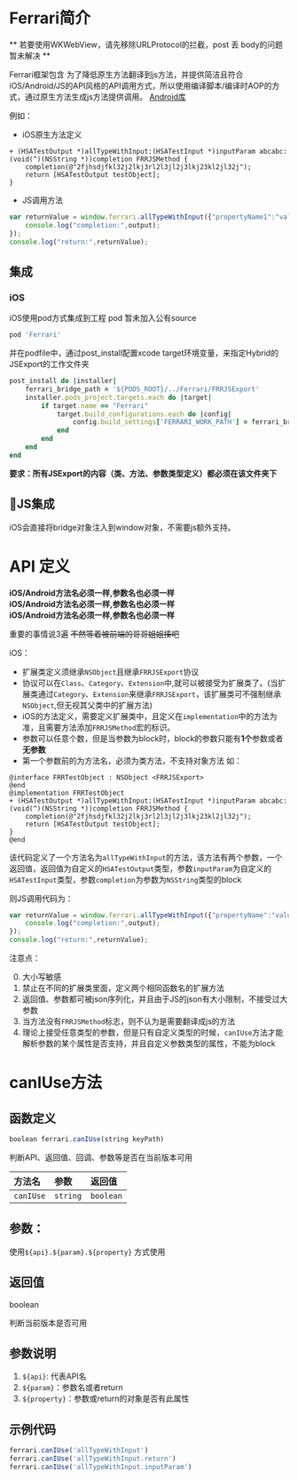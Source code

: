 # Ferrari简介

** 若要使用WKWebView，请先移除URLProtocol的拦截，post 丢 body的问题暂未解决 **

Ferrari框架包含
为了降低原生方法翻译到js方法，并提供简洁且符合iOS/Android/JS的API风格的API调用方式，所以使用编译脚本/编译时AOP的方式，通过原生方法生成js方法提供调用。
[Android库](https://github.com/snailycy/AndroidHybridLib)

例如：
- iOS原生方法定义

```objc
+ (HSATestOutput *)allTypeWithInput:(HSATestInput *)inputParam abcabc:(void(^)(NSString *))completion FRRJSMethod {
    completion(@"2fjhsdjfkl32j2lkj3rl2l3jl2j3lkj23kl2jl32j");
    return [HSATestOutput testObject];
}
```

- JS调用方法
```js
var returnValue = window.ferrari.allTypeWithInput({"propertyName1":"value1","propertyName2":23333},(output)=>{
    console.log("completion:",output);
});
console.log("return:",returnValue);
```


## 集成
### iOS
iOS使用pod方式集成到工程
pod 暂未加入公有source

```ruby
pod 'Ferrari'
```
并在podfile中，通过post_install配置xcode target环境变量，来指定Hybrid的JSExport的工作文件夹
```ruby
post_install do |installer|
    ferrari_bridge_path = '${PODS_ROOT}/../Ferrari/FRRJSExport'
    installer.pods_project.targets.each do |target|
        if target.name == "Ferrari"
            target.build_configurations.each do |config|
                config.build_settings['FERRARI_WORK_PATH'] = ferrari_bridge_path
            end
        end
    end
end
```
**要求：所有JSExport的内容（类、方法、参数类型定义）都必须在该文件夹下**

## JS集成
iOS会直接将bridge对象注入到window对象，不需要js额外支持。


# API 定义

**iOS/Android方法名必须一样,参数名也必须一样**<br />
**iOS/Android方法名必须一样,参数名也必须一样**<br />
**iOS/Android方法名必须一样,参数名也必须一样**<br />

重要的事情说3遍 ~~不然等着被前端的哥哥姐姐揍吧~~

iOS：
- 扩展类定义须继承`NSObject`且继承`FRRJSExport`协议
- 协议可以在`Class`、`Category`、`Extension`中,就可以被接受为扩展类了。(当扩展类通过`Category`、`Extension`来继承`FRRJSExport`，该扩展类可不强制继承`NSObject`,但无视其父类中的扩展方法)
- iOS的方法定义，需要定义扩展类中，且定义在`implementation`中的方法为准，且需要方法添加`FRRJSMethod`宏的标识。
- 参数可以任意个数，但是当参数为block时，block的参数只能有**1个**参数或者**无参数**
- 第一个参数前的为方法名，必须为类方法，不支持对象方法
如：

```objc
@interface FRRTestObject : NSObject <FRRJSExport>
@end
@implementation FRRTestObject
+ (HSATestOutput *)allTypeWithInput:(HSATestInput *)inputParam abcabc:(void(^)(NSString *))completion FRRJSMethod {
    completion(@"2fjhsdjfkl32j2lkj3rl2l3jl2j3lkj23kl2jl32j");
    return [HSATestOutput testObject];
}
@end
```

该代码定义了一个方法名为`allTypeWithInput`的方法，该方法有两个参数，一个返回值，返回值为自定义的`HSATestOutput`类型，参数`inputParam`为自定义的`HSATestInput`类型，参数`completion`为参数为`NSString`类型的block

则JS调用代码为：

```js
var returnValue = window.ferrari.allTypeWithInput({"propertyName":"value1",propertyName:23333},(output)=>{
    console.log("completion:",output);
});
console.log("return:",returnValue);
```

注意点：

0. 大小写敏感
0. 禁止在不同的扩展类里面，定义两个相同函数名的扩展方法
0. 返回值、参数都可被json序列化，并且由于JS的json有大小限制，不接受过大参数
0. 当方法没有`FRRJSMethod`标志，则不认为是需要翻译成js的方法
0. 理论上接受任意类型的参数，但是只有自定义类型的时候，`canIUse`方法才能解析参数的某个属性是否支持，并且自定义参数类型的属性，不能为block


# canIUse方法

## 函数定义
```javascript
boolean ferrari.canIUse(string keyPath)
```

判断API、返回值、回调、参数等是否在当前版本可用

| 方法名  | 参数    | 返回值  |
|:---     |:---     |:---     |
|`canIUse`|`string` |`boolean`|

## 参数：

使用`${api}.${param}.${property}` 方式使用

## 返回值
boolean

判断当前版本是否可用

## 参数说明

1. `${api}`: 代表API名
1. `${param}`：参数名或者return
1. `${property}`：参数或return的对象是否有此属性

## 示例代码
```javascript
ferrari.canIUse('allTypeWithInput')
ferrari.canIUse('allTypeWithInput.return')
ferrari.canIUse('allTypeWithInput.inputParam')
```
